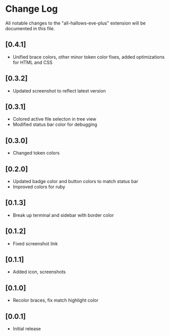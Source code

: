 # Change Log
All notable changes to the "all-hallows-eve-plus" extension will be documented in this file.

## [0.4.1]
- Unified brace colors, other minor token color fixes, added optimizations for HTML and CSS

## [0.3.2]
- Updated screenshot to reflect latest version

## [0.3.1]
- Colored active file selecton in tree view
- Modified status bar color for debugging

## [0.3.0]
- Changed token colors

## [0.2.0]
- Updated badge color and button colors to match status bar
- Improved colors for ruby

## [0.1.3]
- Break up terminal and sidebar with border color

## [0.1.2]
- Fixed screenshot link

## [0.1.1]
- Added icon, screenshots

## [0.1.0]
- Recolor braces, fix match highlight color

## [0.0.1]
- Initial release